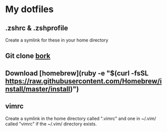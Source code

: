 # My dotfiles

## .zshrc & .zshprofile
Create a symlink for these in your home directory

## Git clone [bork](https://github.com/mattly/bork.git)
## Download [homebrew](ruby -e "$(curl -fsSL https://raw.githubusercontent.com/Homebrew/install/master/install)")

## vimrc
Create a symlink in the home directory called ".vimrc" and one in ~/.vim/ called "vimrc" if the ~/.vim/ directory exists.
